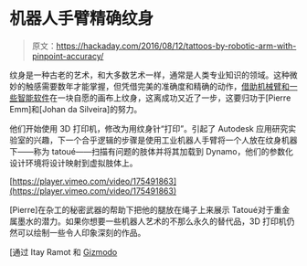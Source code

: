 # 机器人手臂精确纹身

> 原文：<https://hackaday.com/2016/08/12/tattoos-by-robotic-arm-with-pinpoint-accuracy/>

纹身是一种古老的艺术，和大多数艺术一样，通常是人类专业知识的领域。这种微妙的触感需要数年才能掌握，但凭借完美的准确度和精确的动作，[借助机械臂和一些智能软件](http://gizmodo.com/if-you-hate-people-get-a-tattoo-from-a-robot-1784855985)在一块自愿的画布上纹身，这离成功又近了一步，这要归功于[Pierre Emm]和[Johan da Silveira]的努力。

他们开始使用 3D 打印机，修改为用纹身针“打印”。引起了 Autodesk 应用研究实验室的兴趣，下一个合乎逻辑的步骤是使用工业机器人手臂将一个人放在纹身机器下——称为 tatoué——扫描有问题的肢体并将其加载到 Dynamo，他们的参数化设计环境将设计映射到虚拟肢体上。

[https://player.vimeo.com/video/175491863](https://player.vimeo.com/video/175491863)

[Pierre]在杂工的秘密武器的帮助下把他的腿放在绳子上来展示 Tatoué对于重金属墨水的潜力。如果你想要一些机器人艺术的不那么永久的替代品，3D 打印机仍然可以绘制一些令人印象深刻的作品。

[通过 Itay Ramot 和 [Gizmodo](http://gizmodo.com/if-you-hate-people-get-a-tattoo-from-a-robot-1784855985)